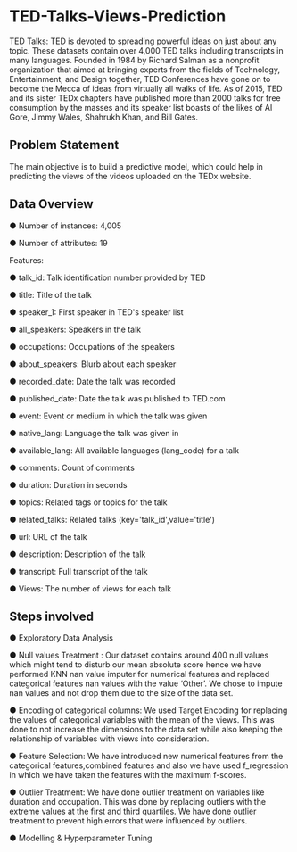 # TED-Talks-Views-Prediction

TED Talks: TED is devoted to spreading powerful ideas on just about any topic. These datasets contain over 4,000 TED talks including transcripts in many languages. Founded in 1984 by Richard Salman as a nonprofit organization that aimed at bringing experts from the fields of Technology, Entertainment, and Design together, TED Conferences have gone on to become the Mecca of ideas from virtually all walks of life. As of 2015, TED and its sister TEDx chapters have published more than 2000 talks for free consumption by the masses and its speaker list boasts of the likes of Al Gore, Jimmy Wales, Shahrukh Khan, and Bill Gates.

## Problem Statement

The main objective is to build a predictive model, which could help in predicting the views of the videos uploaded on the TEDx website.

## Data Overview

●	Number of instances: 4,005

●	Number of attributes: 19

Features:

●	talk_id: Talk identification number provided by TED

●	title: Title of the talk

●	speaker_1: First speaker in TED's speaker list

●	all_speakers: Speakers in the talk

●	occupations: Occupations of the speakers

●	about_speakers: Blurb about each speaker

●	recorded_date: Date the talk was recorded

●	published_date: Date the talk was published to TED.com

●	event: Event or medium in which the talk was given

●	native_lang: Language the talk was given in

●	available_lang: All available languages (lang_code) for a talk

●	comments: Count of comments

●	duration: Duration in seconds

●	topics: Related tags or topics for the talk

●	related_talks: Related talks (key='talk_id',value='title')

●	url: URL of the talk

●	description: Description of the talk

●	transcript: Full transcript of the talk

●	Views: The number of views for each talk 

## Steps involved

●	Exploratory Data Analysis

●	Null values Treatment : Our dataset contains around 400 null values which might tend to disturb our mean absolute score hence we have performed KNN nan value imputer for numerical features and replaced categorical features nan values with the value ‘Other’. We chose to impute nan values and not drop them due to the size of the data set.

●	Encoding of categorical columns: We used Target Encoding for replacing the values of categorical variables with the mean of the views. This was done to not increase the dimensions to the data set while also keeping the relationship of variables with views into consideration.

●	Feature Selection: We have introduced new numerical features from the categorical features,combined features and also we have used f_regression in which we have taken the features with the maximum f-scores.

●	Outlier Treatment: We have done outlier treatment on variables like duration and occupation. This was done by replacing outliers with the extreme values at the first and third quartiles. We have done outlier treatment to prevent high errors that were influenced by outliers.

●	Modelling & Hyperparameter Tuning












